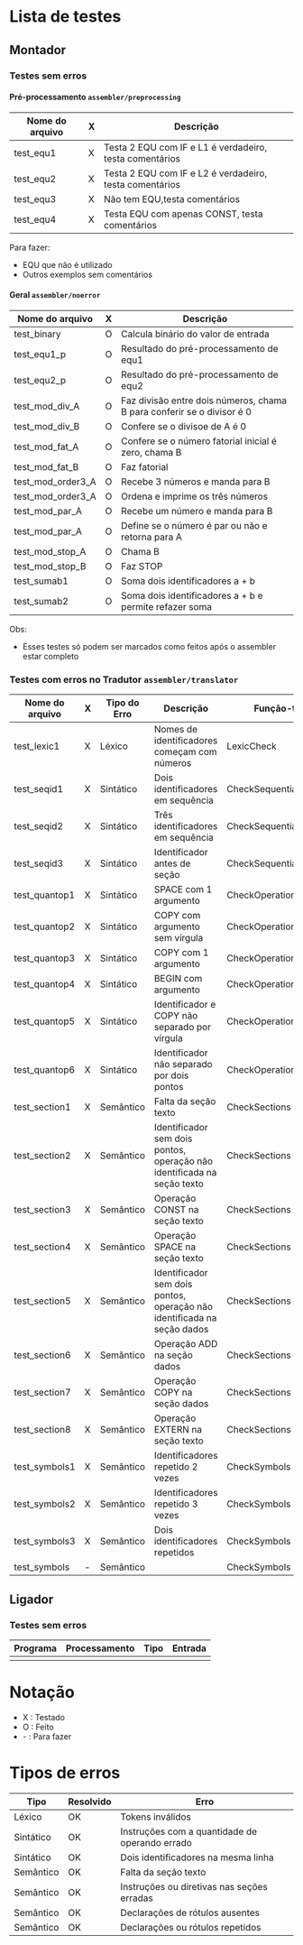 # Lista de testes

## Montador 

### Testes sem erros

#### Pré-processamento ```assembler/preprocessing```
| Nome do arquivo   | X | Descrição |
|-------------------|---|-----------|
| test_equ1         | X | Testa 2 EQU com IF e L1 é verdadeiro, testa comentários |
| test_equ2         | X | Testa 2 EQU com IF e L2 é verdadeiro, testa comentários |
| test_equ3         | X | Não tem EQU,testa comentários |
| test_equ4         | X | Testa EQU com apenas CONST, testa comentários |

Para fazer:
* EQU que não é utilizado
* Outros exemplos sem comentários

#### Geral ```assembler/noerror```
| Nome do arquivo   | X | Descrição |
|-------------------|---|-----------|
| test_binary | O | Calcula binário do valor de entrada  |
| test_equ1_p | O | Resultado do pré-processamento de equ1 |
| test_equ2_p | O | Resultado do pré-processamento de equ2 |
| test_mod_div_A | O | Faz divisão entre dois números, chama B para conferir se o divisor é 0 |
| test_mod_div_B | O | Confere se o divisoe de A é 0 |
| test_mod_fat_A | O | Confere se o número fatorial inicial é zero, chama B |
| test_mod_fat_B | O | Faz fatorial |
| test_mod_order3_A | O | Recebe 3 números e manda para B |
| test_mod_order3_A | O | Ordena e imprime os três números |
| test_mod_par_A | O | Recebe um número e manda para B |
| test_mod_par_A | O | Define se o número é par ou não e retorna para A |
| test_mod_stop_A | O | Chama B |
| test_mod_stop_B | O | Faz STOP |
| test_sumab1 | O | Soma dois identificadores a + b |
| test_sumab2 | O | Soma dois identificadores a + b e permite refazer soma |


Obs:
* Esses testes só podem ser marcados como feitos após o assembler estar completo

### Testes com erros no Tradutor ```assembler/translator```

| Nome do arquivo   | X | Tipo do Erro  | Descrição | Função-teste |
|-------------------|---|---------------|-----------|--------------|
| test_lexic1       | X | Léxico        | Nomes de identificadores começam com números | LexicCheck |
| test_seqid1       | X | Sintático     | Dois identificadores em sequência | CheckSequentialIdentifiers |
| test_seqid2       | X | Sintático     | Três identificadores em sequência | CheckSequentialIdentifiers |
| test_seqid3       | X | Sintático     | Identificador antes de seção | CheckSequentialIdentifiers |
| test_quantop1     | X | Sintático     | SPACE com 1 argumento | CheckOperations |
| test_quantop2     | X | Sintático     | COPY com argumento sem vírgula | CheckOperations |
| test_quantop3     | X | Sintático     | COPY com 1 argumento | CheckOperations |
| test_quantop4     | X | Sintático     | BEGIN com argumento | CheckOperations |
| test_quantop5     | X | Sintático     | Identificador e COPY não separado por vírgula | CheckOperations |
| test_quantop6     | X | Sintático     | Identificador não separado por dois pontos | CheckOperations |
| test_section1     | X | Semântico     | Falta da seção texto | CheckSections |
| test_section2     | X | Semântico     | Identificador sem dois pontos, operação não identificada na seção texto | CheckSections |
| test_section3     | X | Semântico     | Operação CONST na seção texto | CheckSections |
| test_section4     | X | Semântico     | Operação SPACE na seção texto | CheckSections |
| test_section5     | X | Semântico     | Identificador sem dois pontos, operação não identificada na seção dados | CheckSections |
| test_section6     | X | Semântico     | Operação ADD na seção dados | CheckSections |
| test_section7     | X | Semântico     | Operação COPY na seção dados | CheckSections |
| test_section8     | X | Semântico     | Operação EXTERN na seção texto | CheckSections |
| test_symbols1     | X | Semântico     | Identificadores repetido 2 vezes | CheckSymbols |
| test_symbols2     | X | Semântico     | Identificadores repetido 3 vezes | CheckSymbols |
| test_symbols3     | X | Semântico     | Dois identificadores repetidos | CheckSymbols |
| test_symbols     | - | Semântico     |  | CheckSymbols |



## Ligador

### Testes sem erros

| Programa | Processamento | Tipo | Entrada |
|-|-|-|-|
| | | | |

# Notação

* X : Testado
* O : Feito
* \- : Para fazer

# Tipos de erros

| Tipo      | Resolvido | Erro  |
|-----------|-----------|-------|
| Léxico    | OK | Tokens inválidos |
| Sintático | OK | Instruções com a quantidade de operando errado |
| Sintático | OK | Dois identificadores na mesma linha |
| Semântico | OK | Falta da seção texto |
| Semântico | OK | Instruções ou diretivas nas seções erradas |
| Semântico | OK | Declarações de rótulos ausentes |
| Semântico | OK | Declarações ou rótulos repetidos |